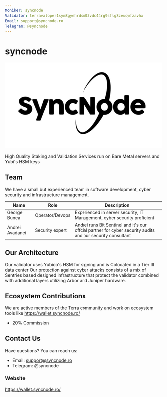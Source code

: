 ```yaml
---
Moniker: syncnode
Validator: terravaloper1sym8gyehrdsm03vdc44rg9sflg8zeuqwfzavhx
Email: support@syncnode.ro
Telegram: @syncnode
---
```



# syncnode
![syncnode](https://github.com/syncnode-srl/syncnode/blob/master/logo.jpeg)

High Quality Staking and Validation Services run on Bare Metal servers and Yubi's HSM keys

## Team

We have a small but experienced team in software development, cyber security and infrastructure management.

| Name            | Role                | Description                  |
| --------------- | ------------------- | ---------------------------- |
| George Bunea    | Operator/Devops     | Experienced in server security, IT Management, cyber security proficient
| Andrei Avadanei   | Security expert| Andrei runs Bit Sentinel and it's our offcial partner for cyber security audits and our security consultant|

## Our Architecture

Our validator uses Yubico's HSM for signing and is Colocated in a Tier III data center
Our protection against cyber attacks consists of a mix of Sentries based designed infrastructure that protect the validator combined with additional layers utilizing Arbor and Juniper hardware.

## Ecosystem Contributions

We are active members of the Terra community and work on ecosystem tools like https://wallet.syncnode.ro/

- 20% Commission


## Contact Us

Have questions? You can reach us:

- Email: support@syncnode.ro
- Telegram: @syncnode


### Website

https://wallet.syncnode.ro/
